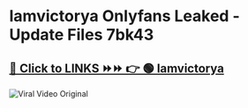 
 # Iamvictorya Onlyfans Leaked - Update Files 7bk43

## <h2><a href="https://clipsfans.com/Iamvictorya&ref=git">🔗 Click to LINKS ⏩⏩ 👉 🟢 Iamvictorya </a></h2>

<a href="https://clipsfans.com/Iamvictorya&ref=git" rel="nofollow" data-target="animated-image.originalLink"><img src="https://i.ibb.co.com/xMMVF88/686577567.gif" alt="Viral Video Original" style="max-width: 100%; display: inline-block;" data-target="animated-image.originalImage"></a>


